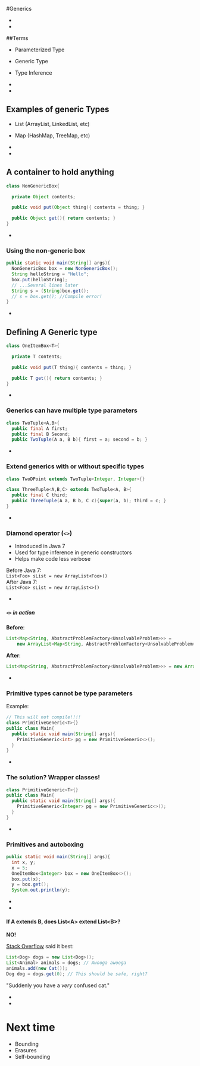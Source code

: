 #Generics

-
-
##Terms

- Parameterized Type
- Generic Type
- Type Inference


-
-
## Examples of generic Types

- List (ArrayList, LinkedList, etc)
- Map (HashMap, TreeMap, etc)


-
-
## A container to hold anything

```Java
class NonGenericBox{

  private Object contents;

  public void put(Object thing){ contents = thing; }

  public Object get(){ return contents; }
}
```

-
### Using the non-generic box

```Java
public static void main(String[] args){
  NonGenericBox box = new NonGenericBox();
  String helloString = "Hello";
  box.put(helloString);
  // ...Several lines later
  String s = (String)box.get();
  // s = box.get(); //Compile error!
}
```

-
## Defining A Generic type

```Java
class OneItemBox<T>{

  private T contents;

  public void put(T thing){ contents = thing; }

  public T get(){ return contents; }
}
```

-
### Generics can have multiple type parameters

```Java
class TwoTuple<A,B>{
  public final A first;
  public final B Second;
  public TwoTuple(A a, B b){ first = a; second = b; }
```

-
### Extend generics with or without specific types

```Java
class TwoDPoint extends TwoTuple<Integer, Integer>{}
```

```Java
class ThreeTuple<A,B,C> extends TwoTuple<A, B>{
  public final C third;
  public ThreeTuple(A a, B b, C c){super(a, b); third = c; }
}
```

-
### Diamond operator (`<>`)

- Introduced in Java 7
- Used for type inference in generic constructors
- Helps make code less verbose

Before Java 7:  
`List<Foo> sList = new ArrayList<Foo>()`  
After Java 7:  
`List<Foo> sList = new ArrayList<>()`

-
##### `<>` in action

**Before**:  
```Java
List<Map<String, AbstractProblemFactory<UnsolvableProblem>>> =
    new ArrayList<Map<String, AbstractProblemFactory<UnsolvableProblem>>>();
```

**After**:  
```Java
List<Map<String, AbstractProblemFactory<UnsolvableProblem>>> = new ArrayList<>();
```

-
### Primitive types cannot be type parameters

Example:

```Java
// This will not compile!!!!
class PrimitiveGeneric<T>{}
public class Main{
  public static void main(String[] args){
    PrimitiveGeneric<int> pg = new PrimitiveGeneric<>();
  }
}
```

-
### The solution? Wrapper classes!

```Java
class PrimitiveGeneric<T>{}
public class Main{
  public static void main(String[] args){
    PrimitiveGeneric<Integer> pg = new PrimitiveGeneric<>();
  }
}
```

-
### Primitives and autoboxing

```Java
public static void main(String[] args){
  int x, y;
  x = 5;
  OneItemBox<Integer> box = new OneItemBox<>();
  box.put(x);
  y = box.get();
  System.out.println(y);
```

-
-
#### If A extends B, does List&lt;A&gt; extend List&lt;B&gt;?

**NO!**

[Stack Overflow](http://stackoverflow.com/a/2745301/3444548) said it best:

```Java
List<Dog> dogs = new List<Dog>();
List<Animal> animals = dogs; // Awooga awooga
animals.add(new Cat());
Dog dog = dogs.get(0); // This should be safe, right?
```

"Suddenly you have a *very* confused cat."


-
-
# Next time

- Bounding
- Erasures
- Self-bounding
